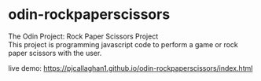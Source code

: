 # odin-rockpaperscissors
The Odin Project: Rock Paper Scissors Project <br />
This project is programming javascript code to perform a game or rock paper scissors with the user.

live demo: https://pjcallaghan1.github.io/odin-rockpaperscissors/index.html
